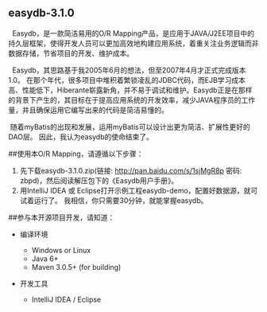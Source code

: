 ﻿

## easydb-3.1.0
&nbsp;&nbsp;Easydb，是一款简洁易用的O/R Mapping产品，是应用于JAVA/J2EE项目中的持久层框架，使得开发人员可以更加高效地构建应用系统，着重关注业务逻辑而非数据存储，节省项目的开发、维护成本。<p/>

&nbsp;&nbsp;Easydb，其思路基于我2005年6月的想法，但至2007年4月才正式完成版本1.0。 在那个年代，很多项目中堆积着繁锁凌乱的JDBC代码，而EJB学习成本高、性能低下，Hiberante崭露新角，并不易于调试和维护。Easydb正是在那样的背景下产生的，其目标在于提高应用系统的开发效率，减少JAVA程序员的工作量，并且确保运用它编写出来的代码是简洁易懂的。<p/>
&nbsp;随着myBatis的出现和发展，运用myBatis可以设计出更为简洁、扩展性更好的DAO层。 因此，我认为easydb的使命结束了。


##使用本O/R Mapping，请遵循以下步骤：
1. 先下载easydb-3.1.0.zip(链接: http://pan.baidu.com/s/1sjMgR8p 密码: zbpd)，然后阅读解压包下的《Easydb用户手册》。
2. 用IntelliJ IDEA 或 Eclipse打开示例工程easydb-demo，配置好数据源，就可试着运行了。 我相信，你只需要30分钟，就能掌握easydb。



##参与本开源项目开发，请知道：
* 编译环境
     * Windows or Linux
     * Java 6+
     * Maven 3.0.5+ (for building)

* 开发工具
     * IntelliJ IDEA / Eclipse

